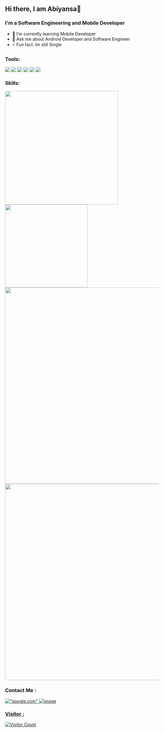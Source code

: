 ## Hi there, I am Abiyansa👋

### I'm a Software Engineering and Mobile Developer

- 🌱 I’m currently learning Mobile Developer
- 💬 Ask me about Android Developer and Software Engineer
- ⚡ Fun fact: Im still Single

### Tools:
<p>
    <img src="https://img.shields.io/badge/OS-windows-blue?&logo=windows" />
    <img src="https://img.shields.io/badge/OS-mac-blue?&logo=apple" />
    <img src="https://img.shields.io/badge/IDE-android studio-blue?&logo=android studio" />
    <img src="https://img.shields.io/badge/IDE-x code-blue?&logo=xcode" />
    <img src="https://img.shields.io/badge/Text%20Editor-vs%20code-blue?&logo=visual%20studio%20code&logoColor=blue" />
    <img src="https://img.shields.io/badge/Design-figma-blue?&logo=Figma" />
    
</p>

### Skills:
<p align="left">
<a href="https://github.com/MayorBee404">
  <img width="370px" src="https://github-readme-stats-eight-theta.vercel.app/api?username=MayorBee404&show_icons=true&hide_border=true&theme=algolia&include_all_commits=true&count_private=true"/>
  <img width="270px" src="https://github-readme-stats-eight-theta.vercel.app/api/top-langs/?username=MayorBee404&layout=compact&langs_count=8&hide_border=true&theme=algolia"/>
<img width="640px" src="https://github-readme-streak-stats.herokuapp.com/?user=mayorbee404&hide_border=true&theme=algolia">
<img align="center" width="640px" src="https://github-readme-stats.vercel.app/api/wakatime?username=mayorbee404&layout=compact&hide_border=true&theme=algolia">
</a>
</p>

### Contact Me :
 <a href="https://www.linkedin.com/in/abiyans/">
  
!["google.com"](https://img.shields.io/badge/LinkedIn-0077B5?style=for-the-badge&logo=linkedin&logoColor=white)
<a href="mailto:bagss69@gmail.com">
![image](https://img.shields.io/badge/Gmail-D14836?style=for-the-badge&logo=gmail&logoColor=white)

### Visitor :
![Visitor Count](https://profile-counter.glitch.me/MayorBee404/count.svg)
 

<!--
**MayorBee404/MayorBee404** is a ✨ _special_ ✨ repository because its `README.md` (this file) appears on your GitHub profile.

Here are some ideas to get you started:

- 🔭 I’m currently working on 
- 🌱 I’m currently learning Institute Teknologi Telkom Surabaya
- 👯 I’m looking to collaborate on ...
- 🤔 I’m looking for help with ...
- 💬 Ask me about ...
- 📫 How to reach me: ...
- 😄 Pronouns: ...
- ⚡ Fun fact: ...
-->
